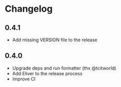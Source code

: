 # Changelog

## 0.4.1
* Add missing VERSION file to the release

## 0.4.0
* Upgrade deps and run formatter (thx @tcitworld)
* Add Eliver to the release process
* Improve CI
